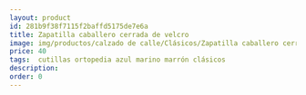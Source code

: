 ```yaml
---
layout: product
id: 281b9f38f7115f2baffd5175de7e6a
title: Zapatilla caballero cerrada de velcro 
image: img/productos/calzado de calle/Clásicos/Zapatilla caballero cerrada de velcro =40= cutillas ortopedia azul marino marrón clásicos.webp
price: 40
tags:  cutillas ortopedia azul marino marrón clásicos
description: 
order: 0
---
```

